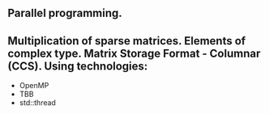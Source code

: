 ## Parallel programming.
## Multiplication of sparse matrices. Elements of complex type. Matrix Storage Format - Columnar (CCS). Using technologies:
- OpenMP
- TBB
- std::thread